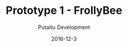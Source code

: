 ---
title: 'Prototype 1 - FrollyBee'
footer: d27bd9b77239ed4ed6384199c0867d749f549842
sections:
    -
        template: banner
        text: 'Sport - FrolleyBee'
        color: '#edc9d5'
        theme: light
    -
        template: richTextSection
        text: "<iframe allowfullscreen=\"true\" frameborder=\"0\" height=\"569\" mozallowfullscreen=\"true\" src=\"https://docs.google.com/presentation/d/e/2PACX-1vR8oVyDCdQ_fbiVJM_216nHMtLE8dx3KZAznr4qEU0GydQNY0fchEwiM1nBOX1AKZIWIuGU5GsvNf2h/embed?start=false&amp;loop=false&amp;delayms=3000\" webkitallowfullscreen=\"true\" width=\"960\"></iframe>\n\n### What makes a sport?\n\nThe border between sports and not sports becomes blurry when chess can also be a sport. We came up with that there are two major understanding of sport, one being physical movement or training, where it can be done with only one person (e.g. running), the other one is more socially oriented: a sport should involve social interactions, within a team, with other teams, and with the audience. We then decided to make a sport with both aspects, it should be cooperative, competitive, skill based, spectatable, and involve physical movements because we can all agree that these are the most familiar characteristics of sports. Our goal was to start with what is shared in a lot of sports we could think of: cooperating within a team to shoot an object into a goal before the opposing team does. To ensure that players compete on skills instead of luck, we want the game to require precision.\n\n### A safe experience\n\nThen we started to think of what makes our sport different from the pre existing ones. As many of us are not very into traditional competitive sports like football, we tried to explore how we can make a sport to appeal to this group, and we identified that some people could find the experience intimidating because other players can get aggressive and they don't feel safe, and therefore it was our ambition to make a safe sport.\n\nWe then consider technologies (materials in the sport) and picked frisbee, because it offers different interaction experience as a ball. It can change direction, making it harder to predict where the ball would land.We also tried to alter the experience from popular sports like basketball and football by making the players feel more safe, our sport should discourage physical touch and attacks. In our sport, the goalkeeper should catch the frisbee instead of blocking it, and the goal attempts are made by members from the same team, so we predict the throw to be less aggressive than if they were to shoot at opponent's goalkeeper. The arena space is divided by team, which means that players will not move in an area where there are opponent team members. This also lower risk of physical contact or conflicts. On the arena we included a fast zone between the two teams respective zones to avoid players to enter into direct physical contact. We also wanted the sport to be welcoming and easy to new players, which is important as we need player acceptance and willingness to try when we are creating a new sport. We limit ourselves to simple equipment, and low requirement on the arena and number of players. Therefore we decided to make 2 teams of 4 people to play the game, the arena is subsequently relatively small giving a higher chance of player catching the frisbee. All equipment needed is just a frisbee and a court.\n\nSeveral rules are implemented. Players are not allowed to move when they have the frisbee on hand, this strengthens the requirement of precision as players have to be able to throw the frisbee in positions that are difficult. This rule also promote strategy planning and communication with team members in when to pass the frisbee and where they should stand. Players have to throw the frisbee to pass it onto a team member instead of just handing it over. This also promote the exercise of frisbee throwing skill. We added some more rules after playtesting the game, as we discovered confusing situations and conflicts, and it was necessary to make the rules clearer and fair. For example, players should not block the frisbee when the goalkeeper is serving, because it will give an advantage to the opposing team and therefore make the game unbalanced. We did another play test and comments are quite positive,testers had a good experience and it wasn't too physically demanding. They also mentioned that they feel that the game requires higher frisbee skill they currently have. It would seem that some of the design goals are reached and we started to polish the rules to make it fair and thorough to encounter most frequently happening situations.\n\n<iframe allowfullscreen=\"\" frameborder=\"0\" height=\"315\" src=\"https://www.youtube.com/embed/cs2bNz3ahg4\" width=\"560\"></iframe>\n\n### Too safe?\n\nAt this point the sport we came up with is a very calm and peaceful peaceful one, as intended: it is rather slow paced, discourages aggression and involves limited physical movement and contact. However, because of the reduced risk, we eliminated a great deal of tension and excitement in the player experience.\n\nThe attempt to make the game non-aggressive has taken away the tension. Besides that, other design decisions we have made have given us limitations. The small team size has limited strategy making and number of actions in each game, the small arena size ( xm xm )has also limited actions and made moves very predictable. Similarly, lack of game equipment has limited the complexity of the game.\n\nWhile the sport can be good for casual playing and socializing due to its low commitment and easy set up, players who loves action, risk and danger are also excluded. There is also a worry over how spectatable the game would be, when movements are limited.\n\nHowever, it is worth noting that based on play test responses, the core gameplay, which means the basic interaction of the sport (throwing a frisbee and catching it) is pleasurable. The sport could be improved with several aspects addressed above.\n\n### Improvements - where should we go?\n\nFirst thing we should look into is whether to keep the player experience, if we were to keep it, the sport could benefit from being seen as a slow, calm, peaceful, social activity. It would be more suitable to be played with social focus, for example as a ice breaking game, a chance to hangout and socialize with others, or in a more formal context,a bit like golf. On top of being a networking sport, golf also has special values.\n\nThe slow speed and low physical requirements in our sport could appeal to those who are not in very good shape. Similar to golf, it can pretty much be a sport one can play their entire life. To further strengthen this appeal, the sport could be situated in the nature, making it more relaxing. The game should also be longer, and possibly even less physically demanding, like eliminating the running in the start of the game, and the time restriction before one needs to pass the frisbee.The goalkeeping area can be smaller so the goalkeeper would run less. The sport should also allow for pause and resume so players can take a break when they are tired. Goals or targets could also be added to promote the slow pace by being more skill focused. A final suggestion could be adding freezing mechanic, where players are not allowed to move when a player is making a goal attempt. This would mean that the game is less real time or quick reaction and more about aiming and throwing through obstacles.\n\nHowever, If we are to make the sport more fast-pace, more similar to football, volleyball and basketball, we should bring back the tension by introducing more actions. Instead of freezing players to save them from running, we could promote more movement by allowing players to be in the same zone once the match has started, and only limit their location when they need to make a goal attempt. The last limitation ensures that a player needs to pass the frisbee to a team member when she is too close to the goalkeeper, and with more passes the actions in the arena become more complicated and possibly more exciting to watch. To make the match more intense with more movements, the team size should be much bigger (15+) and the arena should also be big enough to provide some distance between players.\n\n### More on what is sport\n\nAfter making our prototype, I did some more research on sport and it led me to another perspective. It seems to me that what makes a sport is highly related to people than just the game itself. According to Australian Sports Commission , a sport has to be \"generally accepted as being a sport\". Other keywords than the ones we have included are \"shared and known\", \"rule customs\". There are also a lot of concerns about the social, economical and cultural impact of sports. There are huge communities in most sports with official organisations controlling and developing the sports, where they determining the rules.\n\nFrom this viewpoint, more games can be sports, but what is important is whether such games offer enough interest and room for the participants and the public to share and form organisations to develop them into commonly accepted sports. One important factor is spectatorship because it help spreading the game to a larger audience and allows them to share the experience.\n\nWith this information, I would imagine that if our sport should be more golf-like experience, the factor of success to become a commonly accepted sport would be more focused on internally among participants, and the sport should provide social, lifestyle and well-being enhancement. On the other hand, if our sport should be more fast pace, volleyball like, the importance of spectatorship and the mass public is much higher than in golf."
meta:
    id: c77fce72a07c9a39a2881353d0351f90b4f54efa
    parentId: f8d133111ad5ddad52a465c47d7cdbef5923fc8d
    language: en
date: '2016-12-3'
author: 'Putaitu Development'
permalink: /home/prototype-1-frollybee/
layout: sectionPage
---
